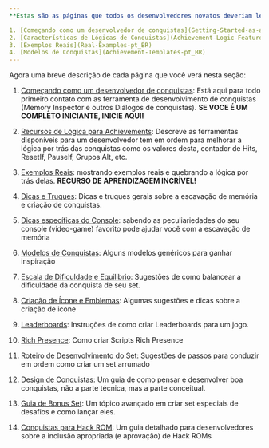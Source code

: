 ```yaml
---
**Estas são as páginas que todos os desenvolvedores novatos deveriam ler e entender primeiro**:

1. [Começando como um desenvolvedor de conquistas](Getting-Started-as-an-Achievement-Developer-pt_BR)
2. [Características de Lógicas de Conquistas](Achievement-Logic-Features-pt_BR)
3. [Exemplos Reais](Real-Examples-pt_BR)
4. [Modelos de Conquistas](Achievement-Templates-pt_BR)
---
```


Agora uma breve descrição de cada página que você verá nesta seção:

1. [Começando como um desenvolvedor de conquistas](Getting-Started-as-an-Achievement-Developer-pt_BR): Está aqui para todo primeiro contato com as ferramenta de desenvolvimento de conquistas (Memory Inspector e outros Diálogos de conquistas). **SE VOCE É UM COMPLETO INICIANTE, INICIE AQUI!**

2. [Recursos de Lógica para Achievements](Achievement-Logic-Features-pt_BR): Descreve as ferramentas disponíveis para um desenvolvedor tem em ordem para melhorar a lógica por trás das conquistas como os valores desta, contador de Hits, ResetIf, PauseIf, Grupos Alt, etc.

3. [Exemplos Reais](Real-Examples-pt_BR): mostrando exemplos reais e quebrando a lógica por trás delas. **RECURSO DE APRENDIZAGEM INCRÍVEL!**

4. [Dicas e Truques](Tips-and-Tricks-pt_BR): Dicas e truques gerais sobre a escavação de memória e criação de conquistas.

5. [Dicas específicas do Console](Console-Specific-Tips-pt_BR): sabendo as peculiariedades do seu console (video-game) favorito pode ajudar você com a escavação de memória

6. [Modelos de Conquistas](Achievement-Templates-pt_BR): Alguns modelos genéricos para ganhar inspiração

7. [Escala de Dificuldade e Equilibrio](Difficulty-Scale-and-Balance-pt_BR): Sugestões de como balancear a dificuldade da conquista de seu set.

8. [Criação de Ícone e Emblemas](Badge-and-Icon-Creation-pt_BR): Algumas sugestões e dicas sobre a criação de icone

9. [Leaderboards](Leaderboards-pt_BR): Instruções de como criar Leaderboards para um jogo.

10. [Rich Presence](Rich-Presence-pt_BR): Como criar Scripts Rich Presence

11. [Roteiro de Desenvolvimento do Set](Set-Development-Roadmap-pt_BR): Sugestões de passos para conduzir em ordem como criar um set arrumado

12. [Design de Conquistas](Achievement-Design-pt_BR): Um guia de como pensar e desenvolver boa conquistas, não a parte técnica, mas a parte conceitual.

13. [Guia de Bonus Set](Bonus-Sets): Um tópico avançado em criar set especiais de desafios e como lançar eles.

14. [Conquistas para Hack ROM](Achievements-for-ROM-hacks): Um guia detalhado para desenvolvedores sobre a inclusão apropriada (e aprovação) de Hack ROMs
